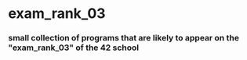 # exam_rank_03

### small collection of programs that are likely to appear on the "exam_rank_03" of the 42 school
